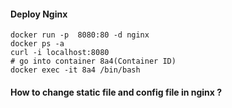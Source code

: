 #### Deploy Nginx
```
docker run -p  8080:80 -d nginx
docker ps -a
curl -i localhost:8080
# go into container 8a4(Container ID)
docker exec -it 8a4 /bin/bash

```

#### How to change static file and config file in nginx ?
